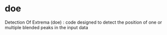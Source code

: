 # doe
 Detection Of Extrema (doe) : code designed to detect the position of one or multiple blended peaks in the input data
